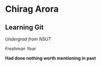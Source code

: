# Chirag Arora

## Learning Git

_Undergrad from NSUT_ 

_Freshman Year_

**Had done nothing worth mentioning in past**